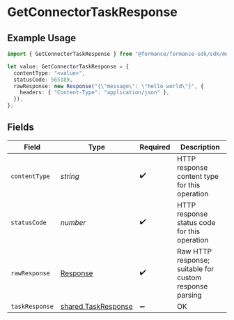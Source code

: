 # GetConnectorTaskResponse

## Example Usage

```typescript
import { GetConnectorTaskResponse } from "@formance/formance-sdk/sdk/models/operations";

let value: GetConnectorTaskResponse = {
  contentType: "<value>",
  statusCode: 565189,
  rawResponse: new Response("{\"message\": \"hello world\"}", {
    headers: { "Content-Type": "application/json" },
  }),
};
```

## Fields

| Field                                                                 | Type                                                                  | Required                                                              | Description                                                           |
| --------------------------------------------------------------------- | --------------------------------------------------------------------- | --------------------------------------------------------------------- | --------------------------------------------------------------------- |
| `contentType`                                                         | *string*                                                              | :heavy_check_mark:                                                    | HTTP response content type for this operation                         |
| `statusCode`                                                          | *number*                                                              | :heavy_check_mark:                                                    | HTTP response status code for this operation                          |
| `rawResponse`                                                         | [Response](https://developer.mozilla.org/en-US/docs/Web/API/Response) | :heavy_check_mark:                                                    | Raw HTTP response; suitable for custom response parsing               |
| `taskResponse`                                                        | [shared.TaskResponse](../../../sdk/models/shared/taskresponse.md)     | :heavy_minus_sign:                                                    | OK                                                                    |